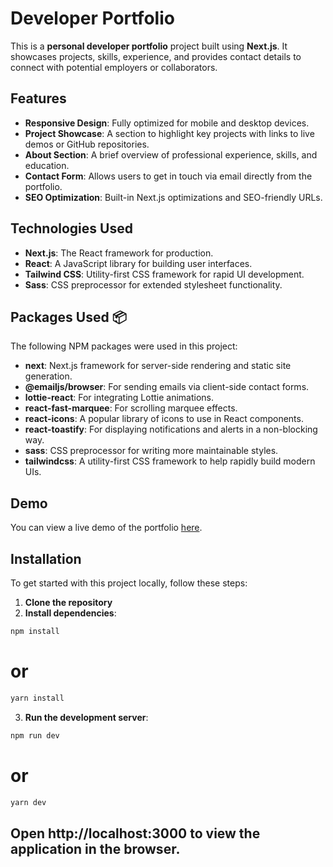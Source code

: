 # Developer Portfolio

This is a **personal developer portfolio** project built using **Next.js**. It showcases projects, skills, experience, and provides contact details to connect with potential employers or collaborators.

## Features

- **Responsive Design**: Fully optimized for mobile and desktop devices.
- **Project Showcase**: A section to highlight key projects with links to live demos or GitHub repositories.
- **About Section**: A brief overview of professional experience, skills, and education.
- **Contact Form**: Allows users to get in touch via email directly from the portfolio.
- **SEO Optimization**: Built-in Next.js optimizations and SEO-friendly URLs.

## Technologies Used

- **Next.js**: The React framework for production.
- **React**: A JavaScript library for building user interfaces.
- **Tailwind CSS**: Utility-first CSS framework for rapid UI development.
- **Sass**: CSS preprocessor for extended stylesheet functionality.

## Packages Used 📦

The following NPM packages were used in this project:

- **next**: Next.js framework for server-side rendering and static site generation.
- **@emailjs/browser**: For sending emails via client-side contact forms.
- **lottie-react**: For integrating Lottie animations.
- **react-fast-marquee**: For scrolling marquee effects.
- **react-icons**: A popular library of icons to use in React components.
- **react-toastify**: For displaying notifications and alerts in a non-blocking way.
- **sass**: CSS preprocessor for writing more maintainable styles.
- **tailwindcss**: A utility-first CSS framework to help rapidly build modern UIs.

## Demo

You can view a live demo of the portfolio [here](#).

## Installation

To get started with this project locally, follow these steps:

1. **Clone the repository**
2. **Install dependencies**:

```bash
npm install
```

# or

```bash
yarn install
```

3. **Run the development server**:

```bash
npm run dev
```

# or

```bash
yarn dev
```

## Open http://localhost:3000 to view the application in the browser.
